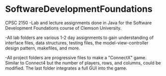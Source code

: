 # SoftwareDevelopmentFoundations
CPSC 2150
-Lab and lecture assignments done in Java for the Software Development Foundations course of Clemson University.

-All lab folders are various 1-2 day assignments to gain understanding of interface files, data structures, testing files, the model-view-controller design pattern, makefiles, and more.

-All project folders are progressive files to make a "ConnectX" game. Similar to Connect4 but the number of players, rows, and columns, could be modified. The last folder integrates a full GUI into the game.
